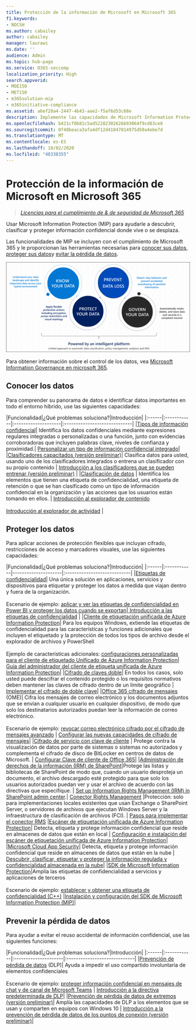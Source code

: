 ```yaml
---
title: Protección de la información de Microsoft en Microsoft 365
f1.keywords:
- NOCSH
ms.author: cabailey
author: cabailey
manager: laurawi
ms.date: ''
audience: Admin
ms.topic: hub-page
ms.service: O365-seccomp
localization_priority: High
search.appverid:
- MOE150
- MET150
- m365solution-mip
- m365initiative-compliance
ms.assetid: a6ef28a4-2447-4b43-aae2-f5af6d53c68e
description: Implemente las capacidades de Microsoft Information Protection (MIP) mediante el cumplimiento de Microsoft 365 para ayudarle a descubrir, clasificar y proteger información confidencial donde vive o se desplaza.
ms.openlocfilehash: b421cf0b81c5ad52282302626b93064f9cd83ce8
ms.sourcegitcommit: 0f48beaca3afa4df12d41847014975d50a4ebe7d
ms.translationtype: MT
ms.contentlocale: es-ES
ms.lasthandoff: 10/02/2020
ms.locfileid: "48338355"
---
```

# <a name="microsoft-information-protection-in-microsoft-365"></a>Protección de la información de Microsoft en Microsoft 365

>*[Licencias para el cumplimiento de & de seguridad de Microsoft 365](https://docs.microsoft.com/office365/servicedescriptions/microsoft-365-service-descriptions/microsoft-365-tenantlevel-services-licensing-guidance/microsoft-365-security-compliance-licensing-guidance)*

Usar Microsoft Information Protection (MIP) para ayudarle a descubrir, clasificar y proteger información confidencial donde vive o se desplaza.

Las funcionalidades de MIP se incluyen con el cumplimiento de Microsoft 365 y le proporcionan las herramientas necesarias para [conocer sus datos](#know-your-data), [proteger sus datos](#protect-your-data)y [evitar la pérdida de datos](#prevent-data-loss).

![Conocer los datos, proteger los datos, evitar la pérdida de datos, regir los datos](../media/powered-by-intelligent-platform.png)

Para obtener información sobre el control de los datos, vea [Microsoft Information Governance en microsoft 365](manage-Information-governance.md).

## <a name="know-your-data"></a>Conocer los datos

Para comprender su panorama de datos e identificar datos importantes en todo el entorno híbrido, use las siguientes capacidades:
 
|Funcionalidad|¿Qué problemas soluciona?|Introducción|
|:------|:------------|:--------------------|:-----------------------------|
|[Tipos de información confidencial](sensitive-information-type-entity-definitions.md)| Identifica los datos confidenciales mediante expresiones regulares integradas o personalizadas o una función, junto con evidencias corroboradoras que incluyen palabras clave, niveles de confianza y proximidad.| [Personalizar un tipo de información confidencial integrado](customize-a-built-in-sensitive-information-type.md)|
|[Clasificadores capacitados (versión preliminar)](classifier-learn-about.md)| Clasifica datos para usted, usando uno de los clasificadores integrados o entrena un clasificador con su propio contenido | [Introducción a los clasificadores que se pueden entrenar (versión preliminar)](classifier-get-started-with.md) |
|[Clasificación de datos](data-classification-overview.md) | Identifica los elementos que tienen una etiqueta de confidencialidad, una etiqueta de retención o que se han clasificado como un tipo de información confidencial en la organización y las acciones que los usuarios están tomando en ellos.  | [Introducción al explorador de contenido](data-classification-content-explorer.md)<br /><br /> [Introducción al explorador de actividad](data-classification-activity-explorer.md) |

## <a name="protect-your-data"></a>Proteger los datos

Para aplicar acciones de protección flexibles que incluyan cifrado, restricciones de acceso y marcadores visuales, use las siguientes capacidades:

|Funcionalidad|¿Qué problemas soluciona?|Introducción|
|:------|:------------|---------------------|:----------------------------|
|[Etiquetas de confidencialidad](sensitivity-labels.md)| Una única solución en aplicaciones, servicios y dispositivos para etiquetar y proteger los datos a medida que viajan dentro y fuera de la organización. <br /><br />Escenario de ejemplo: [aplicar y ver las etiquetas de confidencialidad en Power BI y proteger los datos cuando se exportan](https://docs.microsoft.com/power-bi/admin/service-security-apply-data-sensitivity-labels)|[ Introducción a las etiquetas de confidencialidad](get-started-with-sensitivity-labels.md) |
|[Cliente de etiquetación unificada de Azure Information Protection](https://docs.microsoft.com/azure/information-protection/rms-client/aip-clientv2)| Para los equipos Windows, extiende las etiquetas de confidencialidad para las características y funciones adicionales que incluyen el etiquetado y la protección de todos los tipos de archivo desde el explorador de archivos y PowerShell<br /><br /> Ejemplo de características adicionales: [configuraciones personalizadas para el cliente de etiquetado Unificado de Azure Information Protection](https://docs.microsoft.com/azure/information-protection/rms-client/clientv2-admin-guide-customizations)| [Guía del administrador del cliente de etiqueta unificada de Azure Information Protection](https://docs.microsoft.com/azure/information-protection/rms-client/clientv2-admin-guide)|
|[Cifrado de claves doble](double-key-encryption.md)| En todos los casos, solo usted puede descifrar el contenido protegido o los requisitos normativos deben mantener las claves de cifrado dentro de un límite geográfico | [Implementar el cifrado de doble clave](double-key-encryption.md#deploy-dke)|
|[Office 365 cifrado de mensajes](ome.md) (OME)| Cifra los mensajes de correo electrónico y los documentos adjuntos que se envían a cualquier usuario en cualquier dispositivo, de modo que solo los destinatarios autorizados puedan leer la información de correo electrónico.  <br /><br />Escenario de ejemplo: [revocar correo electrónico cifrado por el cifrado de mensajes avanzado](revoke-ome-encrypted-mail.md) | [Configurar las nuevas capacidades de cifrado de mensajes](set-up-new-message-encryption-capabilities.md)|
|[Cifrado de servicio con clave de cliente](customer-key-overview.md) | Protege contra la visualización de datos por parte de sistemas o sistemas no autorizados y complementa el cifrado de disco de BitLocker en centros de datos de Microsoft. | [Configurar Clave de cliente de Office 365](customer-key-set-up.md)|
|[Administración de derechos de la información (IRM) de SharePoint](set-up-irm-in-sp-admin-center.md#irm-enable-sharepoint-document-libraries-and-lists)|Protege las listas y bibliotecas de SharePoint de modo que, cuando un usuario desproteja un documento, el archivo descargado esté protegido para que solo los usuarios autorizados puedan ver y usar el archivo de acuerdo con las directivas que especifique. | [Set up Information Rights Management (IRM) in SharePoint admin center](set-up-irm-in-sp-admin-center.md).|
[Conector Rights Management](https://docs.microsoft.com/azure/information-protection/deploy-rms-connector) |Protección: solo para implementaciones locales existentes que usan Exchange o SharePoint Server, o servidores de archivos que ejecutan Windows Server y la infraestructura de clasificación de archivos (FCI). | [Pasos para implementar el conector RMS](https://docs.microsoft.com/azure/information-protection/deploy-rms-connector#steps-to-deploy-the-rms-connector)
|[Escáner de etiquetación unificada de Azure Information Protection](https://docs.microsoft.com/azure/information-protection/deploy-aip-scanner)| Detecta, etiqueta y protege información confidencial que reside en almacenes de datos que están en local | [Configuración e instalación del escáner de etiquetación unificada de Azure Information Protection](https://docs.microsoft.com/azure/information-protection/deploy-aip-scanner-configure-install)|
|[Microsoft Cloud App Security](https://docs.microsoft.com/cloud-app-security/what-is-cloud-app-security)| Detecta, etiqueta y protege información confidencial que reside en almacenes de datos que están en la nube | [Descubrir, clasificar, etiquetar y proteger la información regulada y confidencialidad almacenada en la nube](https://docs.microsoft.com/cloud-app-security/best-practices#discover-classify-label-and-protect-regulated-and-sensitive-data-stored-in-the-cloud)|
|[SDK de Microsoft Information Protection](https://docs.microsoft.com/information-protection/develop/overview#microsoft-information-protection-sdk)|Amplía las etiquetas de confidencialidad a servicios y aplicaciones de terceros  <br /><br /> Escenario de ejemplo: [establecer y obtener una etiqueta de confidencialidad (C++)](https://docs.microsoft.com/information-protection/develop/quick-file-set-get-label-cpp) |[Instalación y configuración del SDK de Microsoft Information Protection (MIP)](https://docs.microsoft.com/information-protection/develop/setup-configure-mip)|

## <a name="prevent-data-loss"></a>Prevenir la pérdida de datos

Para ayudar a evitar el reuso accidental de información confidencial, use las siguientes funciones:


|Funcionalidad|¿Qué problemas soluciona?|Introducción|
|:------|:------------|:---------------------|:-----------------------------|
|[Prevención de pérdida de datos](data-loss-prevention-policies.md) (DLP)| Ayuda a impedir el uso compartido involuntaria de elementos confidenciales <br /><br />Escenario de ejemplo: [proteger información confidencial en mensajes de chat y de canal de Microsoft Teams](dlp-microsoft-teams.md) | [Introducción a la directiva predeterminada de DLP](get-started-with-the-default-dlp-policy.md)|
|[Prevención de pérdida de datos de extremos (versión preliminar)](endpoint-dlp-learn-about.md)| Amplía las capacidades de DLP a los elementos que se usan y comparten en equipos con Windows 10 | [Introducción a la prevención de pérdida de datos de los puntos de conexión (versión preliminar)](endpoint-dlp-getting-started.md)|
